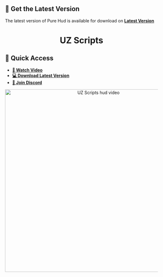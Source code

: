 ## 🚀 Get the Latest Version
The latest version of Pure Hud is available for download on [**Latest Version**](https://www.uzscripts.com/scripts/pure-hud)

<div align="center">
  <h1>UZ Scripts</h1>
</div>

## 📌 Quick Access
- [**🎥 Watch Video**](https://youtu.be/xs9HUHDtX_o)
- [**💻 Download Latest Version**](https://www.uzscripts.com/scripts/pure-hud)
- [**💬 Join Discord**](https://discord.uzscripts.com/)

<div align="center">
  <a href="https://youtu.be/xs9HUHDtX_o">
    <img src="https://img.youtube.com/vi/xs9HUHDtX_o/0.jpg" alt="UZ Scripts hud video" width="600">
  </a>
</div>
